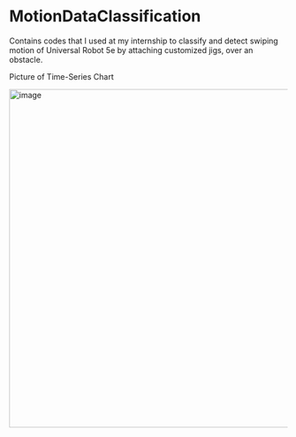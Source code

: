 # MotionDataClassification
Contains codes that I used at my internship to classify and detect swiping motion of Universal Robot 5e by attaching customized jigs, over an obstacle.

Picture of Time-Series Chart

<img width="612" alt="image" src="https://github.com/user-attachments/assets/d97de5b2-edbc-427d-b11e-85fbc17fc4fe">
